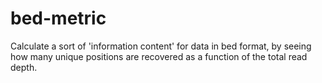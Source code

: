 bed-metric
==========

Calculate a sort of 'information content' for data in bed format, by seeing how many unique positions are recovered as a function of the total read depth.
